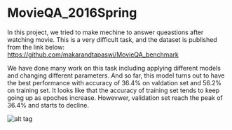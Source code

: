 # MovieQA_2016Spring


In this project, we tried to make mechine to answer queastions after watching movie.
This is a very difficult task, and the dataset is published from the link below:
https://github.com/makarandtapaswi/MovieQA_benchmark


We have done many work on this task including applying different models and changing different parameters.
And so far, this model turns out to have the best performance with accuracy of 36.4% on valdation set and 56.2% on training set.
It looks like that the accuracy of training set tends to keep going up as epoches increase. Howevwer, validation set reach the peak of 36.4% and starts to decline. 

![alt tag](https://cloud.githubusercontent.com/assets/8232009/16946515/9a455b9e-4ddc-11e6-83a0-4ffe0c8c6d5c.png)
